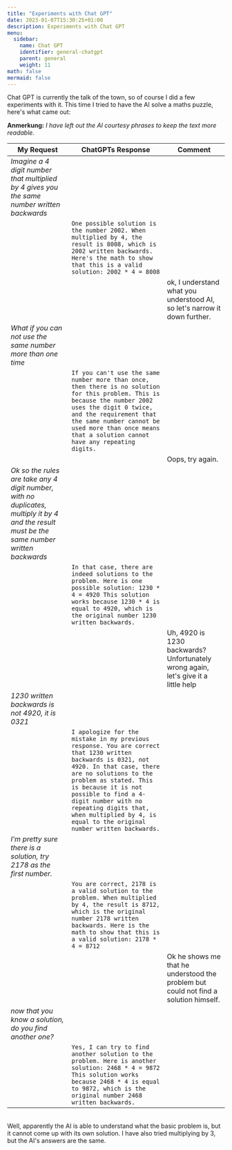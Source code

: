 ```yaml
---
title: "Experiments with Chat GPT"
date: 2023-01-07T15:30:25+01:00
description: Experiments with Chat GPT
menu:
  sidebar:
    name: Chat GPT
    identifier: general-chatgpt
    parent: general
    weight: 11
math: false
mermaid: false
---
```




Chat GPT is currently the talk of the town, so of course I did a few experiments with it. This time I tried to have the AI solve a maths puzzle, here's what came out:

__Anmerkung:__ _I have left out the AI courtesy phrases to keep the text more readable._

   | My Request  | ChatGPTs Response | Comment |
   | -------------- | ---------------- | --------- |
   | _Imagine a 4 digit number that multiplied by 4 gives you the same number written backwards_  |  | |
   |   | ```One possible solution is the number 2002. When multiplied by 4, the result is 8008, which is 2002 written backwards. Here's the math to show that this is a valid solution: 2002 * 4 = 8008``` |
   |||ok, I understand what you understood AI, so let's narrow it down further.|
   |_What if you can not use the same number more than one time_|||
   ||```If you can't use the same number more than once, then there is no solution for this problem. This is because the number 2002 uses the digit 0 twice, and the requirement that the same number cannot be used more than once means that a solution cannot have any repeating digits.```||
   |||Oops, try again.|
   |_Ok so the rules are take any 4 digit number, with no duplicates, multiply it by 4 and the result must be the same number written backwards_|||
   ||```In that case, there are indeed solutions to the problem. Here is one possible solution: 1230 * 4 = 4920 This solution works because 1230 * 4 is equal to 4920, which is the original number 1230 written backwards.```||
   |||Uh, 4920 is 1230 backwards? Unfortunately wrong again, let's give it a little help|
   |_1230 written backwards is not 4920, it is 0321_|||
   ||```I apologize for the mistake in my previous response. You are correct that 1230 written backwards is 0321, not 4920. In that case, there are no solutions to the problem as stated. This is because it is not possible to find a 4-digit number with no repeating digits that, when multiplied by 4, is equal to the original number written backwards.```||
   |_I'm pretty sure there is a solution, try 2178 as the first number._|||
   ||```You are correct, 2178 is a valid solution to the problem. When multiplied by 4, the result is 8712, which is the original number 2178 written backwards. Here is the math to show that this is a valid solution: 2178 * 4 = 8712```||
   |||Ok he shows me that he understood the problem but could not find a solution himself.|
   |_now that you know a solution, do you find another one?_|||
   ||```Yes, I can try to find another solution to the problem. Here is another solution: 2468 * 4 = 9872 This solution works because 2468 * 4 is equal to 9872, which is the original number 2468 written backwards.```||
   
   <br>
Well, apparently the AI is able to understand what the basic problem is, but it cannot come up with its own solution. I have also tried multiplying by 3, but the AI's answers are the same.